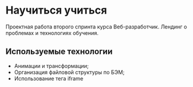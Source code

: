 # Научиться учиться
Проектная работа второго спринта курса Веб-разработчик.
Лендинг о проблемах и технологиях обучения.
## Используемые технологии
* Анимации и трансформации;
* Организация файловой структуры по БЭМ;
* Использование тега iframe

